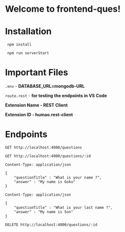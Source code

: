 # Welcome to frontend-ques!

# Installation
``` npm install```

``` npm run serverStart```

# Important Files
``` .env ``` - **DATABASE_URL=mongodb-URL**

``` route.rest ``` - **for testing the endpoints in VS Code** 

**Extension Name - REST Client**

**Extension ID -  humao.rest-client**

# Endpoints

```GET http://localhost:4000/questions```


```GET http://localhost:4000/questions/:id```



```POST  http://localhost:4000/questions
Content-Type: application/json

{
    "questionTitle" : "What is your name ?",
    "answer" : "My name is Goku"
}
```

```PATCH  http://localhost:4000/questions/:id
Content-Type: application/json

{
    "questionTitle" : "What is your last name ?",
    "answer" : "My name is Son"
}
```


```DELETE http://localhost:4000/questions/:id```
